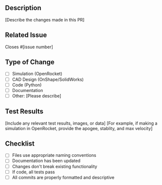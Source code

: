 ## Description
[Describe the changes made in this PR]

## Related Issue
Closes #[issue number]

## Type of Change 
- [ ] Simulation (OpenRocket)
- [ ] CAD Design (OnShape/SolidWorks)
- [ ] Code (Python)
- [ ] Documentation
- [ ] Other: [Please describe]

## Test Results
[Include any relevant test results, images, or data]
[For example, if making a simulation in OpenRocket, provide the apogee, stablity, and max velocity]

## Checklist
- [ ] Files use appropriate naming conventions
- [ ] Documentation has been updated
- [ ] Changes don't break existing functionality
- [ ] If code, all tests pass
- [ ] All commits are properly formatted and descriptive
